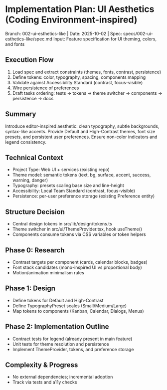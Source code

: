 # Implementation Plan: UI Aesthetics (Coding Environment-inspired)

Branch: 002-ui-esthetics-like | Date: 2025-10-02 | Spec: specs/002-ui-esthetics-like/spec.md
Input: Feature specification for UI theming, colors, and fonts

## Execution Flow
1) Load spec and extract constraints (themes, fonts, contrast, persistence)
2) Define tokens: color, typography, spacing, components mapping
3) Validate against Accessibility Standard (contrast, focus-visible)
4) Wire persistence of preferences
5) Draft tasks ordering: tests → tokens → theme switcher → components → persistence → docs

## Summary
Introduce editor-inspired aesthetic: clean typography, subtle backgrounds, syntax-like accents. Provide Default and High-Contrast themes, font size presets, and persistent user preferences. Ensure non-color indicators and legend consistency.

## Technical Context
- Project Type: Web UI + services (existing repo)
- Theme model: semantic tokens (text, bg, surface, accent, success, warning, danger)
- Typography: presets scaling base size and line-height
- Accessibility: Local Team Standard (contrast, focus-visible)
- Persistence: per-user preference storage (existing Preference entity)

## Structure Decision
- Central design tokens in src/lib/design/tokens.ts
- Theme switcher in src/ui/ThemeProvider.tsx, hook useTheme()
- Components consume tokens via CSS variables or token helpers

## Phase 0: Research
- Contrast targets per component (cards, calendar blocks, badges)
- Font stack candidates (mono-inspired UI vs proportional body)
- Motion/animation minimalism rules

## Phase 1: Design
- Define tokens for Default and High-Contrast
- Define TypographyPreset scales (Small/Medium/Large)
- Map tokens to components (Kanban, Calendar, Dialogs, Menus)

## Phase 2: Implementation Outline
- Contract tests for legend (already present in main feature)
- Unit tests for theme resolution and persistence
- Implement ThemeProvider, tokens, and preference storage

## Complexity & Progress
- No external dependencies; incremental adoption
- Track via tests and a11y checks


